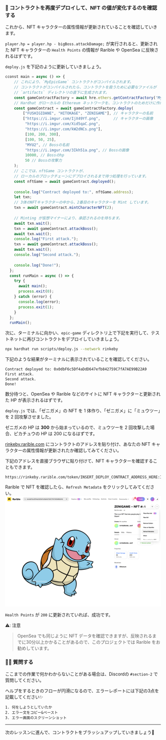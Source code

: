 ### 👻 コントラクトを再度デプロイして、NFT の値が変化するのを確認する

これから、NFT キャラクターの属性情報が更新されていることを確認していきます。

`player.hp = player.hp - bigBoss.attackDamage;` が実行されると、更新された NFT キャラクターの `Health Points` の情報が Rarible や OpenSea に反映されるはずです。

`deploy.js` を下記のように更新していきましょう。

```javascript
cconst main = async () => {
	// これにより、`MyEpicGame` コントラクトがコンパイルされます。
    // コントラクトがコンパイルされたら、コントラクトを扱うために必要なファイルが
	// `artifacts` ディレクトリの直下に生成されます。
	const gameContractFactory = await hre.ethers.getContractFactory('MyEpicGame');
	// Hardhat がローカルの Ethereum ネットワークを、コントラクトのためだけに作成します。
	const gameContract = await gameContractFactory.deploy(
		["FUSHIGIDANE", "HITOKAGE", "ZENIGAME"], // キャラクターの名前
		["https://i.imgur.com/IjX49Yf.png",      // キャラクターの画像
		 "https://i.imgur.com/Xid5qaC.png",
		 "https://i.imgur.com/kW2dNCs.png"],
		 [100, 200, 300],
		 [100, 50, 25],
		 "MYU2", // Bossの名前
		 "https://i.imgur.com/3Ikh51a.png", // Bossの画像
		 10000, // Bossのhp
		 50 // Bossの攻撃力
	);
	// ここでは、nftGame コントラクトが、
	// ローカルのブロックチェーンにデプロイされるまで待つ処理を行っています。
	const nftGame = await gameContract.deployed();

	console.log("Contract deployed to:", nftGame.address);
	let txn;
	// 3体のNFTキャラクターの中から、2番目のキャラクターを Mint しています。
	txn = await gameContract.mintCharacterNFT(2);

	// Minting が仮想マイナーにより、承認されるのを待ちます。
	await txn.wait();
	txn = await gameContract.attackBoss();
	await txn.wait();
	console.log("First attack.");
	txn = await gameContract.attackBoss();
	await txn.wait();
	console.log("Second attack.");

	console.log("Done!");
  };
  const runMain = async () => {
	try {
	  await main();
	  process.exit(0);
	} catch (error) {
	  console.log(error);
	  process.exit(1);
	}
  };
  runMain();
```

次に、ターミナルに向かい、`epic-game` ディレクトリ上で下記を実行して、テストネットに再びコントラクトをデプロイしていきましょう。

```bash
npx hardhat run scripts/deploy.js --network rinkeby
```

下記のような結果がターミナルに表示されていることを確認してください。

```plaintext
Contract deployed to: 0x0dbF6c5Df4aDdD647efb842759C7fA7AE99B22A9
First attack.
Second attack.
Done!
```

数分待つと、OpenSea や Rarible などのサイトに NFT キャラクターと更新された HP が表示されるはずです。

`deploy.js` では、「ゼニガメ」の NFT を 1 体作り、「ゼニガメ」に「ミュウツー」を 2 回攻撃させました。

ゼニガメの HP は **300** から始まっているので、ミュウツーを 2 回攻撃した場合、ピカチュウの HP は 200 になるはずです。

[rinkeby.rarible.com](https://rinkeby.rarible.com/) にコントラクトのアドレスを貼り付け、あなたの NFT キャラクターの属性情報が更新されたか確認してみてください。

下記のアドレスを直接ブラウザに貼り付けて、NFT キャラクターを確認することもできます。

```
https://rinkeby.rarible.com/token/INSERT_DEPLOY_CONTRACT_ADDRESS_HERE:INSERT_TOKEN_ID_HERE
```

Rarible で NFT を確認したら、`Refresh Metadata` をクリックしてみてください。
![](/public/images/3-ETH-NFT-game/section-2/2_2_1.png)

`Health Points` が `200` に更新されていれば、成功です。

⚠️: 注意
> OpenSea でも同じように NFT データを確認できますが、反映されるまでに30分以上かかることがあるので、このプロジェクトでは Rarible をお勧めしています。
### 🙋‍♂️ 質問する

ここまでの作業で何かわからないことがある場合は、Discordの `#section-2` で質問してください。

ヘルプをするときのフローが円滑になるので、エラーレポートには下記の3点を記載してください✨
```
1. 何をしようとしていたか
2. エラー文をコピー&ペースト
3. エラー画面のスクリーンショット
```
---
次のレッスンに進んで、コントラクトをブラッシュアップしていきましょう🎉
